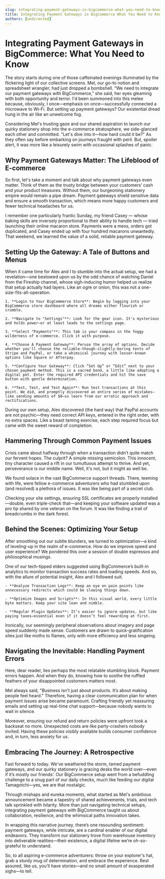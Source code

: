 ```yaml
---
slug: integrating-payment-gateways-in-bigcommerce-what-you-need-to-know
title: Integrating Payment Gateways in BigCommerce What You Need to Know
authors: [undirected]
---
```



# Integrating Payment Gateways in BigCommerce: What You Need to Know

The story starts during one of those caffeinated evenings illuminated by the flickering light of our collective screens. Mel, our go-to notion and spreadsheet wrangler, had just dropped a bombshell. “We need to integrate our payment gateways with BigCommerce,” she said, her eyes gleaming with both opportunity and terror. I'd been summoned into this melee because, obviously, I once—emphasis on once—successfully connected a microwave to Wi-Fi. But setting up payment gateways? Our existential dread hung in the air like an unwelcome fog.

Considering Mel's trusting gaze and our shared aspiration to launch our quirky stationery shop into the e-commerce stratosphere, we side-glanced each other and committed. "Let's dive into it—how hard could it be?" As they often say before embarking on journeys fraught with peril. But, spoiler alert, it was more like a leisurely swim with occasional splashes of panic.

## Why Payment Gateways Matter: The Lifeblood of E-commerce

So first, let's take a moment and talk about why payment gateways even matter. Think of them as the trusty bridge between your customers’ cash and your product treasures. Without them, our burgeoning stationery empire would remain a pipe dream. Payment gateways shield sensitive data and ensure a smooth transaction, which means more happy customers and fewer technical headaches for us.

I remember one particularly frantic Sunday, my friend Casey — whose baking skills are inversely proportional to their ability to handle tech — tried launching their online macaron store. Payments were a mess, orders got duplicated, and Casey ended up with four hundred macarons unwantedly. That weekend, we learned the value of a solid, reliable payment gateway.

## Setting Up the Gateway: A Tale of Buttons and Menus

When it came time for Alex and I to stumble into the actual setup, we had a revelation—one bestowed upon us by the odd chance of watching Daniel from the Fireship channel, whose sigh-inducing humor helped us realize that setup actually had layers. Like an ogre or onion, this was not a one-size-fits-all-operation.

```plaintext
1. **Login to Your BigCommerce Store**: Begin by logging into your BigCommerce store dashboard where all dreams either flourish or crumble.

2. **Navigate to "Settings"**: Look for the gear icon. It's mysterious and holds power—or at least leads to the settings page.

3. **Select "Payments"**: This tab is your compass in the foggy wilderness of e-commerce. Click it with purpose.

4. **Choose A Payment Gateway**: Peruse the array of options. Decide whether you'll choose the reliable-though-slightly-boring tents of Stripe and PayPal, or take a whimsical journey with lesser-known options like Square or Afterpay.

5. **Configure Your Gateway**: Click “Set Up” or “Edit” next to your chosen payment method. This is a sacred bond, a little like adopting a digital pet. Enter the required API credentials and hit the save button with gentle determination.

6. **Test, Test, and Test Again**: Run test transactions at this point. We did, and promptly discovered an entire series of mistakes—like sending amounts of $0—so learn from our erratic approach and rectifications.
```

During our own setup, Alex discovered (the hard way) that PayPal accounts are not psychic—they need correct API keys, entered in the right order, with no extra spaces. Like a beast taming exercise, each step required focus but came with the sweet reward of completion.

## Hammering Through Common Payment Issues

Crisis came about halfway through when a transaction didn’t quite match our fervent hopes. The culprit? A simple missing semicolon. This innocent, tiny character caused a rift in our tumultuous attempt to thrive. And yet, perseverance is our middle name. Well, it's not, but it might as well be.

We found solace in the vast BigCommerce support threads. There, teeming with life, were fellow e-commerce adventurers who had stumbled upon (and resolved) a plethora of issues. It was like being part of a secret club.

Checking your site settings, ensuring SSL certificates are properly installed—double, even triple-check that—and keeping your software updated was a pro tip shared by one veteran on the forum. It was like finding a trail of breadcrumbs in the dark forest.

## Behind the Scenes: Optimizing Your Setup

After smoothing out our subtle blunders, we turned to optimization—a kind of leveling-up in the realm of e-commerce. How do we improve speed and user experience? We pondered this over a session of double espressos and philosophical musings.

One of our tech-tipped elders suggested using BigCommerce’s built-in analytics to monitor transaction success rates and loading speeds. And so, with the allure of potential insight, Alex and I followed suit.

```plaintext
- **Analyze Transaction Logs**: Keep an eye on pain points like unnecessary redirects which could be slowing things down.

- **Optimize Images and Scripts**: In this visual world, every little byte matters. Keep your site lean and nimble.

- **Regular Plugin Updates**: It’s easier to ignore updates, but like paying taxes—essential even if it doesn’t feel rewarding at first.
```

Ironically, our seemingly peripheral observations about imagery and page speed suddenly made sense. Customers are drawn to quick-gratification sites just like moths to flames, only with more efficiency and less singeing.

## Navigating the Inevitable: Handling Payment Errors

Here, dear reader, lies perhaps the most relatable stumbling block. Payment errors happen. And when they do, knowing how to soothe the ruffled feathers of your disappointed customers matters most.

Mel always said, "Business isn’t just about products. It’s about making people feel heard." Therefore, having a clear communication plan for when payment issues arise became paramount. Crafting friendly yet reassuring emails and setting up real-time chat support—because nobody wants to wait in silence.

Moreover, ensuring our refund and return policies were upfront took a backseat no more. Unexpected costs are like party-crashers nobody invited. Having these policies visibly available builds consumer confidence and, in turn, less anxiety for us.

## Embracing The Journey: A Retrospective

Fast forward to today. We've weathered the storm, tamed payment gateways, and our quirky stationery is gracing desks the world over—even if it’s mostly our friends’. Our BigCommerce setup went from a befuddling challenge to a snug part of our daily checks, much like feeding our digital Tamagotchi—yes, we are that nostalgic.

Through mishaps and eureka moments, what started as Mel's ambitious announcement became a tapestry of shared achievements, trials, and tech talk sprinkled with hilarity. More than just navigating technical setups, integrating payment gateways with BigCommerce taught us about collaboration, resilience, and the whimsical paths innovation takes.

In wrapping this narrative journey, there’s one resounding sentiment: payment gateways, while intricate, are a cardinal enabler of our digital endeavors. They transform our stationery trove from warehouse inventory into deliverable realities—their existence, a digital lifeline we’re oh-so-grateful to understand.

So, to all aspiring e-commerce adventurers: throw on your explorer's hat, grab a sturdy mug of determination, and embrace the experience. Rest assured, like us, you’ll have stories—and no small amount of exasperated sighs—to tell.